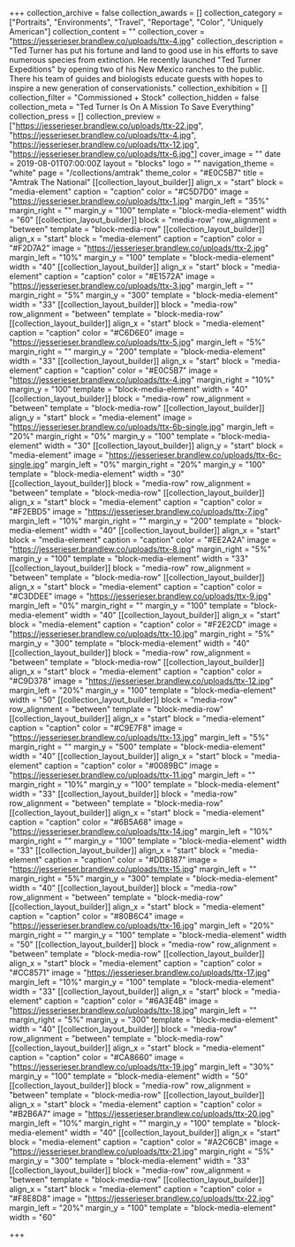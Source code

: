 +++
collection_archive = false
collection_awards = []
collection_category = ["Portraits", "Environments", "Travel", "Reportage", "Color", "Uniquely American"]
collection_content = ""
collection_cover = "https://jesserieser.brandlew.co/uploads/ttx-4.jpg"
collection_description = "Ted Turner has put his fortune and land to good use in his efforts to save numerous species from extinction. He recently launched \"Ted Turner Expeditions\" by opening two of his New Mexico ranches to the public. There his team of guides and biologists educate guests with hopes to inspire a new generation of conservationists."
collection_exhibition = []
collection_filter = "Commissioned + Stock"
collection_hidden = false
collection_meta = "Ted Turner Is On A Mission To Save Everything"
collection_press = []
collection_preview = ["https://jesserieser.brandlew.co/uploads/ttx-22.jpg", "https://jesserieser.brandlew.co/uploads/ttx-4.jpg", "https://jesserieser.brandlew.co/uploads/ttx-12.jpg", "https://jesserieser.brandlew.co/uploads/ttx-6.jpg"]
cover_image = ""
date = 2019-08-01T07:00:00Z
layout = "blocks"
logo = ""
navigation_theme = "white"
page = "/collections/amtrak"
theme_color = "#E0C5B7"
title = "Amtrak The National"
[[collection_layout_builder]]
align_x = "start"
block = "media-element"
caption = "caption"
color = "#C5D7D0"
image = "https://jesserieser.brandlew.co/uploads/ttx-1.jpg"
margin_left = "35%"
margin_right = ""
margin_y = "100"
template = "block-media-element"
width = "60"
[[collection_layout_builder]]
block = "media-row"
row_alignment = "between"
template = "block-media-row"
[[collection_layout_builder]]
align_x = "start"
block = "media-element"
caption = "caption"
color = "#F2D7A2"
image = "https://jesserieser.brandlew.co/uploads/ttx-2.jpg"
margin_left = "10%"
margin_y = "100"
template = "block-media-element"
width = "40"
[[collection_layout_builder]]
align_x = "start"
block = "media-element"
caption = "caption"
color = "#E1572A"
image = "https://jesserieser.brandlew.co/uploads/ttx-3.jpg"
margin_left = ""
margin_right = "5%"
margin_y = "300"
template = "block-media-element"
width = "33"
[[collection_layout_builder]]
block = "media-row"
row_alignment = "between"
template = "block-media-row"
[[collection_layout_builder]]
align_x = "start"
block = "media-element"
caption = "caption"
color = "#C6D6E0"
image = "https://jesserieser.brandlew.co/uploads/ttx-5.jpg"
margin_left = "5%"
margin_right = ""
margin_y = "200"
template = "block-media-element"
width = "33"
[[collection_layout_builder]]
align_x = "start"
block = "media-element"
caption = "caption"
color = "#E0C5B7"
image = "https://jesserieser.brandlew.co/uploads/ttx-4.jpg"
margin_right = "10%"
margin_y = "100"
template = "block-media-element"
width = "40"
[[collection_layout_builder]]
block = "media-row"
row_alignment = "between"
template = "block-media-row"
[[collection_layout_builder]]
align_y = "start"
block = "media-element"
image = "https://jesserieser.brandlew.co/uploads/ttx-6b-single.jpg"
margin_left = "20%"
margin_right = "0%"
margin_y = "100"
template = "block-media-element"
width = "30"
[[collection_layout_builder]]
align_y = "start"
block = "media-element"
image = "https://jesserieser.brandlew.co/uploads/ttx-6c-single.jpg"
margin_left = "0%"
margin_right = "20%"
margin_y = "100"
template = "block-media-element"
width = "30"
[[collection_layout_builder]]
block = "media-row"
row_alignment = "between"
template = "block-media-row"
[[collection_layout_builder]]
align_x = "start"
block = "media-element"
caption = "caption"
color = "#F2EBD5"
image = "https://jesserieser.brandlew.co/uploads/ttx-7.jpg"
margin_left = "10%"
margin_right = ""
margin_y = "200"
template = "block-media-element"
width = "40"
[[collection_layout_builder]]
align_x = "start"
block = "media-element"
caption = "caption"
color = "#EE2A2A"
image = "https://jesserieser.brandlew.co/uploads/ttx-8.jpg"
margin_right = "5%"
margin_y = "100"
template = "block-media-element"
width = "33"
[[collection_layout_builder]]
block = "media-row"
row_alignment = "between"
template = "block-media-row"
[[collection_layout_builder]]
align_x = "start"
block = "media-element"
caption = "caption"
color = "#C3DDEE"
image = "https://jesserieser.brandlew.co/uploads/ttx-9.jpg"
margin_left = "0%"
margin_right = ""
margin_y = "100"
template = "block-media-element"
width = "40"
[[collection_layout_builder]]
align_x = "start"
block = "media-element"
caption = "caption"
color = "#F2E2CD"
image = "https://jesserieser.brandlew.co/uploads/ttx-10.jpg"
margin_right = "5%"
margin_y = "300"
template = "block-media-element"
width = "40"
[[collection_layout_builder]]
block = "media-row"
row_alignment = "between"
template = "block-media-row"
[[collection_layout_builder]]
align_x = "start"
block = "media-element"
caption = "caption"
color = "#C9D378"
image = "https://jesserieser.brandlew.co/uploads/ttx-12.jpg"
margin_left = "20%"
margin_y = "100"
template = "block-media-element"
width = "50"
[[collection_layout_builder]]
block = "media-row"
row_alignment = "between"
template = "block-media-row"
[[collection_layout_builder]]
align_x = "start"
block = "media-element"
caption = "caption"
color = "#C9E7F8"
image = "https://jesserieser.brandlew.co/uploads/ttx-13.jpg"
margin_left = "5%"
margin_right = ""
margin_y = "500"
template = "block-media-element"
width = "40"
[[collection_layout_builder]]
align_x = "start"
block = "media-element"
caption = "caption"
color = "#0089BC"
image = "https://jesserieser.brandlew.co/uploads/ttx-11.jpg"
margin_left = ""
margin_right = "10%"
margin_y = "100"
template = "block-media-element"
width = "33"
[[collection_layout_builder]]
block = "media-row"
row_alignment = "between"
template = "block-media-row"
[[collection_layout_builder]]
align_x = "start"
block = "media-element"
caption = "caption"
color = "#6B5A68"
image = "https://jesserieser.brandlew.co/uploads/ttx-14.jpg"
margin_left = "10%"
margin_right = ""
margin_y = "100"
template = "block-media-element"
width = "33"
[[collection_layout_builder]]
align_x = "start"
block = "media-element"
caption = "caption"
color = "#DDB187"
image = "https://jesserieser.brandlew.co/uploads/ttx-15.jpg"
margin_left = ""
margin_right = "5%"
margin_y = "300"
template = "block-media-element"
width = "40"
[[collection_layout_builder]]
block = "media-row"
row_alignment = "between"
template = "block-media-row"
[[collection_layout_builder]]
align_x = "start"
block = "media-element"
caption = "caption"
color = "#80B6C4"
image = "https://jesserieser.brandlew.co/uploads/ttx-16.jpg"
margin_left = "20%"
margin_right = ""
margin_y = "100"
template = "block-media-element"
width = "50"
[[collection_layout_builder]]
block = "media-row"
row_alignment = "between"
template = "block-media-row"
[[collection_layout_builder]]
align_x = "start"
block = "media-element"
caption = "caption"
color = "#CC8571"
image = "https://jesserieser.brandlew.co/uploads/ttx-17.jpg"
margin_left = "10%"
margin_y = "100"
template = "block-media-element"
width = "33"
[[collection_layout_builder]]
align_x = "start"
block = "media-element"
caption = "caption"
color = "#6A3E4B"
image = "https://jesserieser.brandlew.co/uploads/ttx-18.jpg"
margin_left = ""
margin_right = "5%"
margin_y = "300"
template = "block-media-element"
width = "40"
[[collection_layout_builder]]
block = "media-row"
row_alignment = "between"
template = "block-media-row"
[[collection_layout_builder]]
align_x = "start"
block = "media-element"
caption = "caption"
color = "#CA8660"
image = "https://jesserieser.brandlew.co/uploads/ttx-19.jpg"
margin_left = "30%"
margin_y = "100"
template = "block-media-element"
width = "50"
[[collection_layout_builder]]
block = "media-row"
row_alignment = "between"
template = "block-media-row"
[[collection_layout_builder]]
align_x = "start"
block = "media-element"
caption = "caption"
color = "#B2B6A7"
image = "https://jesserieser.brandlew.co/uploads/ttx-20.jpg"
margin_left = "10%"
margin_right = ""
margin_y = "100"
template = "block-media-element"
width = "40"
[[collection_layout_builder]]
align_x = "start"
block = "media-element"
caption = "caption"
color = "#A2C6CB"
image = "https://jesserieser.brandlew.co/uploads/ttx-21.jpg"
margin_right = "5%"
margin_y = "300"
template = "block-media-element"
width = "33"
[[collection_layout_builder]]
block = "media-row"
row_alignment = "between"
template = "block-media-row"
[[collection_layout_builder]]
align_x = "start"
block = "media-element"
caption = "caption"
color = "#F8E8D8"
image = "https://jesserieser.brandlew.co/uploads/ttx-22.jpg"
margin_left = "20%"
margin_y = "100"
template = "block-media-element"
width = "60"

+++

